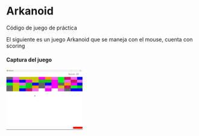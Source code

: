<h1>Arkanoid</h1>
<p>Código de juego de práctica</p>
<p>El siguiente es un juego Arkanoid que se maneja con el mouse, cuenta con scoring</p>
<h4>Captura del juego</h4>
<img src="example.png" width="40%">
